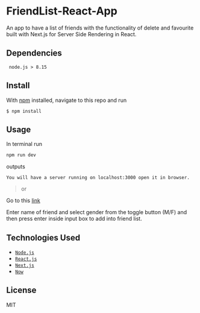 # FriendList-React-App

An app to have a list of friends with the functionality of delete and favourite built with Next.js for Server Side Rendering in React.

## Dependencies
```
 node.js > 8.15
```

## Install

With [npm](https://npmjs.org/) installed, navigate to this repo and run

```
$ npm install 
```

## Usage

In terminal run 
```js
npm run dev
```

outputs

```
You will have a server running on localhost:3000 open it in browser.
```
> or

Go to this [link](https://friendapp.now.sh)

Enter name of friend and select gender from the toggle button (M/F) and 
then press enter inside input box to add into friend list.


## Technologies Used

- [`Node.js`](https://nodejs.org/en/)
- [`React.js`](https://reactjs.org/)
- [`Next.js`](https://nextjs.org)
- [`Now`](https://zeit.co/now)

## License

MIT
